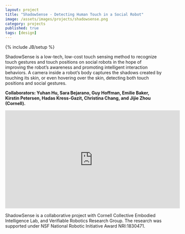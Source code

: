 ```yaml
---
layout: project
title: "ShadowSense - Detecting Human Touch in a Social Robot"
image: /assets/images/projects/shadowsense.png
category: projects
published: true
tags: [design]
---
```

{% include JB/setup %}

ShadowSense is a low-tech, low-cost touch sensing method to recognize touch gestures and touch positions on social robots in the hope of improving the robot’s awareness and promoting intelligent interaction behaviors. 
A camera inside a robot’s body captures the shadows created by touching its skin, or even hovering over the skin, detecting both touch positions and social gestures.

<!--more-->

**Collaborators: Yuhan Hu, Sara Bejarano, Guy Hoffman, Emilie Baker, Kirstin Petersen, Hadas Kress-Gazit, Christina Chang, and Jijie Zhou (Cornell).**

<div class="video-container"><iframe width="560" height="315" src="https://www.youtube.com/watch?v=Jr4b6qaK4fg&t=4s" frameborder="0" allow="autoplay; encrypted-media" allowfullscreen></iframe></div>


ShadowSense is a collaborative project with Cornell Collective Embodied Intelligence Lab, and Verifiable Robotics Research Group. The research was supported under NSF National Robotic Initiative Award NRI:1830471.


